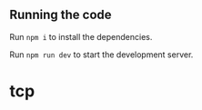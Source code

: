 

  ## Running the code

  Run `npm i` to install the dependencies.

  Run `npm run dev` to start the development server.
  # tcp
